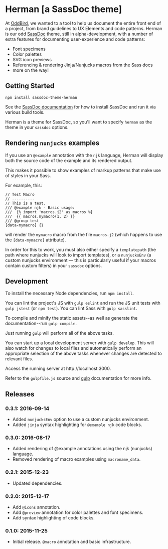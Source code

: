 Herman [a SassDoc theme]
========================

At [OddBird][oddbird],
we wanted to a tool to help us
document the entire front end of a project,
from brand guidelines to UX Elements and code patterns.
Herman is our odd [SassDoc][SassDoc] theme,
still in alpha-development,
with a number of extra features for documenting
user-experience and code patterns:

- Font specimens
- Color palettes
- SVG icon previews
- Referencing & rendering Jinja/Nunjucks macros from the Sass docs
- more on the way!

[oddbird]: http://oddbird.net/
[SassDoc]: http://sassdoc.com/


Getting Started
---------------

```
npm install sassdoc-theme-herman
```

See the [SassDoc documentation](http://sassdoc.com/getting-started/)
for how to install SassDoc and run it via various build tools.

Herman is a theme for SassDoc,
so you'll want to specify `herman`
as the theme in your `sassdoc` options.


Rendering `nunjucks` examples
-----------------------------

If you use an `@example` annotation with the `njk` language,
Herman will display both the source code of the example
and its rendered output.

This makes it possible to show examples of markup patterns
that make use of styles in your Sass.

For example, this:

	// Test Macro
	// ----------
	// This is a test.
	/// @example njk - Basic usage:
	///  {% import 'macros.j2' as macros %}
	///  {{ macros.mymacro(1, 2) }}
	/// @group test
	[data-mymacro] {}

will render the `mymacro` macro from the file `macros.j2`
(which happens to use the `[data-mymacro]` attribute).

In order for this to work,
you must also either specify a `templatepath`
(the path where nunjucks will look to import templates),
or a `nunjucksEnv` (a custom nunjucks environment —
this is particularly useful if your macros contain custom filters)
in your `sassdoc` options.


Development
-----------

To install the necessary Node dependencies, run ``npm install``.

You can lint the project's JS with ``gulp eslint`` and run the JS unit tests
with ``gulp jstest`` (or ``npm test``). You can lint Sass with
``gulp sasslint``.

To compile and minify the static assets--as well as generate the
documentation--run ``gulp compile``.

Just running ``gulp`` will perform all of the above tasks.

You can start up a local development server with ``gulp develop``. This will
also watch for changes to local files and automatically perform an appropriate
selection of the above tasks whenever changes are detected to relevant files.

Access the running server at http://localhost:3000.

Refer to the ``gulpfile.js`` source and [gulp](http://gulpjs.com/)
documentation for more info.


Releases
--------

### 0.3.1: 2016-09-14

- Added `nunjucksEnv` option to use a custom nunjucks environment.
- Added `jinja` syntax highlighting for `@example njk` code blocks.

### 0.3.0: 2016-08-17

- Added rendering of @example annotations using the njk (nunjucks) language.
- Removed rendering of macro examples using `macroname_data`.

### 0.2.1: 2015-12-23

- Updated dependencies.

### 0.2.0: 2015-12-17

- Add `@icons` annotation.
- Add `@preview` annotation for color palettes and font specimens.
- Add syntax highlighting of code blocks.

### 0.1.0: 2015-11-25

- Initial release. `@macro` annotation and basic infrastructure.

